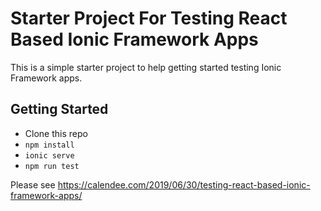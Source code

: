 # Starter Project For Testing React Based Ionic Framework Apps

This is a simple starter project to help getting started testing Ionic Framework apps.

## Getting Started

- Clone this repo
- `npm install`
- `ionic serve`
- `npm run test`

Please see https://calendee.com/2019/06/30/testing-react-based-ionic-framework-apps/
